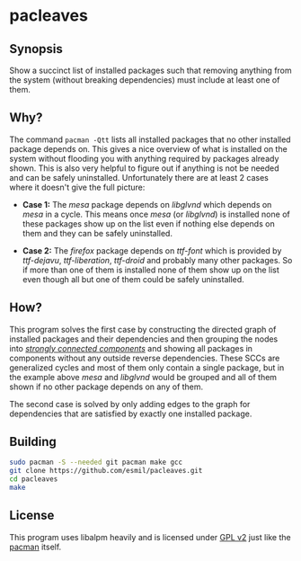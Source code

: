 # pacleaves

## Synopsis
Show a succinct list of installed packages such that removing anything from the
system (without breaking dependencies) must include at least one of them.

## Why?
The command `pacman -Qtt` lists all installed packages that no other installed
package depends on. This gives a nice overview of what is installed on the
system without flooding you with anything required by packages already shown.
This is also very helpful to figure out if anything is not be needed and can be
safely uninstalled. Unfortunately there are at least 2 cases where it doesn't
give the full picture:

- **Case 1:** The *mesa* package depends on *libglvnd* which depends on *mesa*
  in a cycle. This means once *mesa* (or *libglvnd*) is installed none of these
  packages show up on the list even if nothing else depends on them and they
  can be safely uninstalled.

- **Case 2:** The *firefox* package depends on *ttf-font* which is provided by
  *ttf-dejavu*, *ttf-liberation*, *ttf-droid* and probably many other packages.
  So if more than one of them is installed none of them show up on the list
  even though all but one of them could be safely uninstalled.

## How?
This program solves the first case by constructing the directed graph of
installed packages and their dependencies and then grouping the nodes into
[*strongly connected components*][scc] and showing all packages in components
without any outside reverse dependencies. These SCCs are generalized cycles and
most of them only contain a single package, but in the example above *mesa* and
*libglvnd* would be grouped and all of them shown if no other package depends
on any of them.

The second case is solved by only adding edges to the graph for dependencies
that are satisfied by exactly one installed package.

[scc]: https://en.wikipedia.org/wiki/Strongly_connected_component

## Building
```sh
sudo pacman -S --needed git pacman make gcc
git clone https://github.com/esmil/pacleaves.git
cd pacleaves
make
```

## License
This program uses libalpm heavily and is licensed under [GPL v2][gpl2] just like
the [pacman][] itself.

[gpl2]: https://www.gnu.org/licenses/old-licenses/gpl-2.0.en.html
[pacman]: https://wiki.archlinux.org/title/Pacman_development
